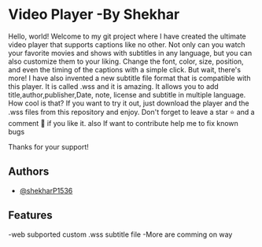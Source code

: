 
# Video Player -By Shekhar

Hello, world! Welcome to my git project where I have created the ultimate video player that supports captions like no other. Not only can you watch your favorite movies and shows with subtitles in any language, but you can also customize them to your liking. Change the font, color, size, position, and even the timing of the captions with a simple click. But wait, there's more! I have also invented a new subtitle file format that is compatible with this player. It is called .wss and it is amazing. It allows you to add title,author,publisher,Date, note, license and subtitle in multiple language. How cool is that? If you want to try it out, just download the player and the .wss files from this repository and enjoy. Don't forget to leave a star ⭐ and a comment 💬 if you like it.
also If want to contribute help me to fix known bugs

 Thanks for your support!
 
## Authors

- [@shekharP1536](https://github.com/shekharP1536)


## Features

-web subported custom .wss subtitle file
-More are comming on way

